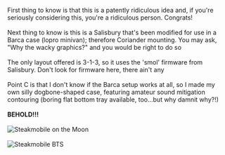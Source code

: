First thing to know is that this is a patently ridiculous idea and, if you're seriously considering this, you're a ridiculous person. Congrats!
<br />
<br />Next thing to know is this is a Salisbury that's been modified for use in a Barca case (lopro minivan); therefore Coriander mounting. You may ask, "Why the wacky graphics?" and you would be right to do so
<br />
<br />The only layout offered is 3-1-3, so it uses the 'smol' firmware from Salisbury. Don't look for firmware here, there ain't any
<br />
<br />Point C is that I don't know if the Barca setup works at all, so I made my own silly dogbone-shaped case, featuring amateur sound mitigation contouring (boring flat bottom tray available, too...but why damnit why?!)
<br />
<br />**BEHOLD!!!**
<br />
<br />
![Steakmobile on the Moon](https://user-images.githubusercontent.com/69826495/192057586-f94dcedd-557e-49b3-b025-531fa3a750b9.jpg)
<br />
<br />
![Steakmobile BTS](https://user-images.githubusercontent.com/69826495/192058328-f3ed5c32-6074-432f-bde8-5b925e379b99.jpg)
